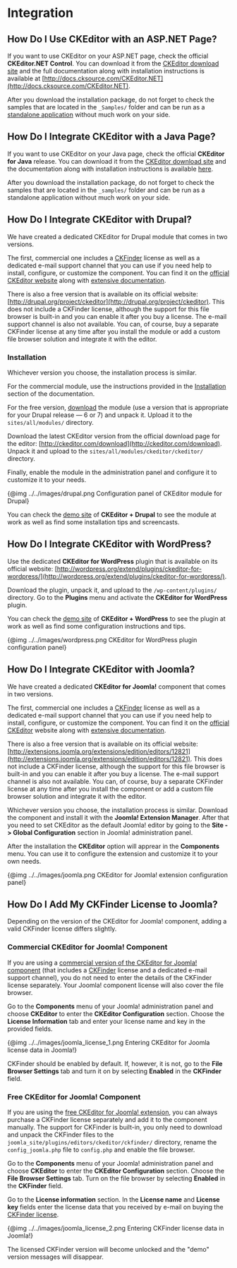 # Integration


## How Do I Use CKEditor with an ASP.NET Page?

If you want to use CKEditor on your ASP.NET page, check the official **CKEditor.NET Control**. You can download it from the [CKEditor download site](http://ckeditor.com/download) and the full documentation along with installation instructions is available at [http://docs.cksource.com/CKEditor.NET](http://docs.cksource.com/CKEditor.NET).

After you download the installation package, do not forget to check the samples that are located in the `_Samples/` folder and can be run as a [standalone application](#!/guide/dev_aspnet_samples) without much work on your side.


## How Do I Integrate CKEditor with a Java Page?

If you want to use CKEditor on your Java page, check the official **CKEditor for Java** release. You can download it from the [CKEditor download site](http://ckeditor.com/download) and the documentation along with installation instructions is available [here](#!/guide/dev_java_integration).

After you download the installation package, do not forget to check the samples that are located in the `_samples/` folder and can be run as a standalone application without much work on your side.


## How Do I Integrate CKEditor with Drupal?

We have created a dedicated CKEditor for Drupal module that comes in two versions.

The first, commercial one includes a [CKFinder](http://ckfinder.com/) license as well as a dedicated e-mail support channel that you can use if you need help to install, configure, or customize the component. You can find it on the [official CKEditor website](http://ckeditor.com/ckeditor-for-drupal) along with [extensive documentation](http://docs.cksource.com/CKEditor_for_Drupal).

There is also a free version that is available on its official website: [http://drupal.org/project/ckeditor](http://drupal.org/project/ckeditor). This does not include a CKFinder license, although the support for this file browser is built-in and you can enable it after you buy a license. The e-mail support channel is also not available. You can, of course, buy a separate CKFinder license at any time after you install the module or add a custom file browser solution and integrate it with the editor.

### Installation

Whichever version you choose, the installation process is similar.

For the commercial module, use the instructions provided in the [Installation](http://docs.cksource.com/CKEditor_for_Drupal/Installation) section of the documentation.

For the free version, [download](http://drupal.org/project/ckeditor) the module (use a version that is appropriate for your Drupal release — 6 or 7) and unpack it. Upload it to the `sites/all/modules/` directory.

Download the latest CKEditor version from the official download page for the editor: [http://ckeditor.com/download](http://ckeditor.com/download).
Unpack it and upload to the `sites/all/modules/ckeditor/ckeditor/` directory.

Finally, enable the module in the administration panel and configure it to customize it to your needs.

{@img ../../images/drupal.png Configuration panel of CKEditor module for Drupal}

You can check the [demo site](http://drupal.ckeditor.com/) of **CKEditor + Drupal** to see the module at work as well as find some installation tips and screencasts.


## How Do I Integrate CKEditor with WordPress?

Use the dedicated **CKEditor for WordPress** plugin that is available on its official website: [http://wordpress.org/extend/plugins/ckeditor-for-wordpress/](http://wordpress.org/extend/plugins/ckeditor-for-wordpress/).

Download the plugin, unpack it, and upload to the `/wp-content/plugins/` directory. Go to the **Plugins** menu and activate the **CKEditor for WordPress** plugin.

You can check the [demo site](http://wordpress.ckeditor.com/) of **CKEditor + WordPress** to see the plugin at work as well as find some configuration instructions and tips.

{@img ../../images/wordpress.png CKEditor for WordPress plugin configuration panel}


## How Do I Integrate CKEditor with Joomla?

We have created a dedicated **CKEditor for Joomla!** component that comes in two versions.

The first, commercial one includes a [CKFinder](http://ckfinder.com/) license as well as a dedicated e-mail support channel that you can use if you need help to install, configure, or customize the component. You can find it on the [official CKEditor](http://ckeditor.com/ckeditor-for-joomla) website along with [extensive documentation](http://docs.cksource.com/CKEditor_for_Joomla).

There is also a free version that is available on its official website: [http://extensions.joomla.org/extensions/edition/editors/12821](http://extensions.joomla.org/extensions/edition/editors/12821). This does not include a CKFinder license, although the support for this file browser is built-in and you can enable it after you buy a license. The e-mail support channel is also not available. You can, of course, buy a separate CKFinder license at any time after you install the component or add a custom file browser solution and integrate it with the editor.

Whichever version you choose, the installation process is similar. Download the component and install it with the **Joomla! Extension Manager**. After that you need to set CKEditor as the default Joomla! editor by going to the **Site -> Global Configuration** section in Joomla! administration panel.

After the installation the **CKEditor** option will apprear in the **Components** menu. You can use it to configure the extension and customize it to your own needs.

{@img ../../images/joomla.png CKEditor for Joomla! extension configuration panel}


## How Do I Add My CKFinder License to Joomla?

Depending on the version of the CKEditor for Joomla! component, adding a valid CKFinder license differs slightly.

### Commercial CKEditor for Joomla! Component

If you are using a [commercial version of the CKEditor for Joomla! component](http://ckeditor.com/ckeditor-for-joomla) (that includes a [CKFinder](http://ckfinder.com/) license and a dedicated e-mail support channel), you do not need to enter the details of the CKFinder license separately. Your Joomla! component license will also cover the file browser.

Go to the **Components** menu of your Joomla! administration panel and choose **CKEditor** to enter the **CKEditor Configuration** section. Choose the **License Information** tab and enter your license name and key in the provided fields.

{@img ../../images/joomla_license_1.png Entering CKEditor for Joomla license data in Joomla!}

CKFinder should be enabled by default. If, however, it is not, go to the **File Browser Settings** tab and turn it on by selecting **Enabled** in the **CKFinder** field.

### Free CKEditor for Joomla! Component

If you are using the [free CKEditor for Joomla! extension](http://extensions.joomla.org/extensions/edition/editors/12821), you can always purchase a CKFinder license separately and add it to the component manually. The support for CKFinder is built-in, you only need to download and unpack the CKFinder files to the `joomla_site/plugins/editors/ckeditor/ckfinder/` directory, rename the `config_joomla.php` file to `config.php` and enable the file browser.

Go to the **Components** menu of your Joomla! administration panel and choose **CKEditor** to enter the **CKEditor Configuration** section. Choose the **File Browser Settings** tab. Turn on the file browser by selecting **Enabled** in the **CKFinder** field.

Go to the **License information** section. In the **License name** and **License key** fields enter the license data that you received by e-mail on buying the [CKFinder license](http://ckfinder.com/purchase).

{@img ../../images/joomla_license_2.png Entering CKFinder license data in Joomla!}

The licensed CKFinder version will become unlocked and the "demo" version messages will disappear.